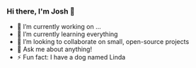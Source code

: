 ### Hi there, I'm Josh 👋


- 🔭 I’m currently working on ...
- 🌱 I’m currently learning everything
- 👯 I’m looking to collaborate on small, open-source projects
- 💬 Ask me about anything!
- ⚡ Fun fact: I have a dog named Linda
